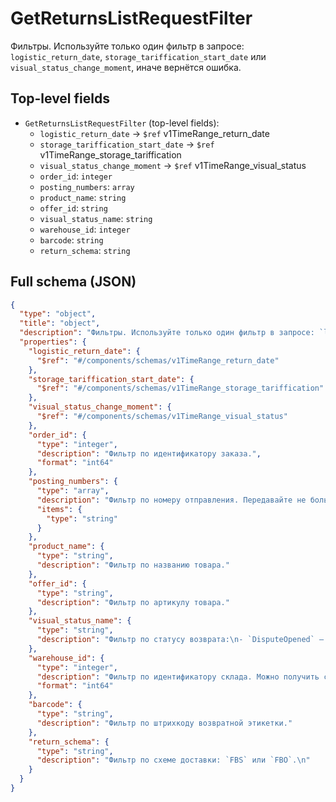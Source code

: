 # GetReturnsListRequestFilter

Фильтры. Используйте только один фильтр в запросе: `logistic_return_date`, `storage_tariffication_start_date` или `visual_status_change_moment`, иначе вернётся ошибка.


## Top-level fields
- `GetReturnsListRequestFilter` (top-level fields):
  - `logistic_return_date` → `$ref` v1TimeRange_return_date
  - `storage_tariffication_start_date` → `$ref` v1TimeRange_storage_tariffication
  - `visual_status_change_moment` → `$ref` v1TimeRange_visual_status
  - `order_id`: `integer`
  - `posting_numbers`: `array`
  - `product_name`: `string`
  - `offer_id`: `string`
  - `visual_status_name`: `string`
  - `warehouse_id`: `integer`
  - `barcode`: `string`
  - `return_schema`: `string`

## Full schema (JSON)
```json
{
  "type": "object",
  "title": "object",
  "description": "Фильтры. Используйте только один фильтр в запросе: `logistic_return_date`, `storage_tariffication_start_date` или `visual_status_change_moment`, иначе вернётся ошибка.\n",
  "properties": {
    "logistic_return_date": {
      "$ref": "#/components/schemas/v1TimeRange_return_date"
    },
    "storage_tariffication_start_date": {
      "$ref": "#/components/schemas/v1TimeRange_storage_tariffication"
    },
    "visual_status_change_moment": {
      "$ref": "#/components/schemas/v1TimeRange_visual_status"
    },
    "order_id": {
      "type": "integer",
      "description": "Фильтр по идентификатору заказа.",
      "format": "int64"
    },
    "posting_numbers": {
      "type": "array",
      "description": "Фильтр по номеру отправления. Передавайте не больше 50 постингов.",
      "items": {
        "type": "string"
      }
    },
    "product_name": {
      "type": "string",
      "description": "Фильтр по названию товара."
    },
    "offer_id": {
      "type": "string",
      "description": "Фильтр по артикулу товара."
    },
    "visual_status_name": {
      "type": "string",
      "description": "Фильтр по статусу возврата:\n- `DisputeOpened` — открыт спор с покупателем;\n- `OnSellerApproval` — на согласовании у продавца;\n- `ArrivedAtReturnPlace` — в пункте выдачи;\n- `OnSellerClarification` — на уточнении у продавца;\n- `OnSellerClarificationAfterPartialCompensation` — на уточнении у продавца после частичной компенсации;\n- `OfferedPartialCompensation` — предложена частичная компенсация;\n- `ReturnMoneyApproved` — одобрен возврат денег;\n- `PartialCompensationReturned` — вернули часть денег;\n- `CancelledDisputeNotOpen` — возврат отклонён, спор не открыт;\n- `Rejected` — заявка отклонена;\n- `CrmRejected` — заявка отклонена Ozon;\n- `Cancelled` — заявка отменена;\n- `Approved` — заявка одобрена продавцом;\n- `ApprovedByOzon` — заявка одобрена Ozon;\n- `ReceivedBySeller` — продавец получил возврат;\n- `MovingToSeller` — возврат на пути к продавцу;\n- `ReturnCompensated` — продавец получил компенсацию;\n- `ReturningToSellerByCourier` — курьер везёт возврат продавцу;\n- `Utilizing` — на утилизации;\n- `Utilized` — утилизирован;\n- `MoneyReturned` — покупателю вернули всю сумму;\n- `PartialCompensationInProcess` — одобрен частичный возврат денег;\n- `DisputeYouOpened` — продавец открыл спор;\n- `CompensationRejected` — отказано в компенсации;\n- `DisputeOpening` — обращение в поддержку отправлено;\n- `CompensationOffered` — ожидает вашего решения по компенсации;\n- `WaitingCompensation` — ожидает компенсации;\n- `SendingError` — ошибка при отправке обращения в поддержку;\n- `CompensationRejectedBySla` — истёк срок решения;\n- `CompensationRejectedBySeller` — продавец отказался от компенсации;\n- `MovingToOzon` — едет на склад Ozon;\n- `ReturnedToOzon` — на складе Ozon;\n- `MoneyReturnedBySystem` — быстрый возврат;\n- `WaitingShipment` — ожидает отправки.\n"
    },
    "warehouse_id": {
      "type": "integer",
      "description": "Фильтр по идентификатору склада. Можно получить с помощью метода [/v1/warehouse/list](#operation/WarehouseAPI_WarehouseList).",
      "format": "int64"
    },
    "barcode": {
      "type": "string",
      "description": "Фильтр по штрихкоду возвратной этикетки."
    },
    "return_schema": {
      "type": "string",
      "description": "Фильтр по схеме доставки: `FBS` или `FBO`.\n"
    }
  }
}
```
